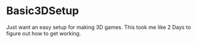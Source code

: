 # Basic3DSetup
 Just want an easy setup for making 3D games. This took me like 2 Days to figure out how to get working.
